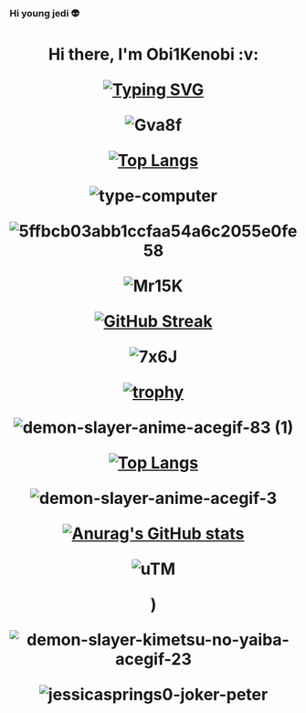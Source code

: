 ### Hi young jedi :alien:
<h1 align="center">Hi there, I'm Obi1Kenobi  :v: 









[![Typing SVG](https://readme-typing-svg.herokuapp.com?color=%2336BCF7&lines=Computer+science+student)](https://git.io/typing-svg)














![Gva8f](https://user-images.githubusercontent.com/115603453/222042154-034e37cb-ee1f-465d-a8ff-50be7d771368.gif)























 









[![Top Langs](https://github-readme-stats.vercel.app/api/top-langs/?username=anuraghazra&layout=compact)](https://github.com/anuraghazra/github-readme-stats)











  
  
 ![type-computer](https://user-images.githubusercontent.com/115603453/197324733-6304c31f-03c9-4973-817d-ddb8445079c8.gif)

  
  
  
  
  
  
  

  ![5ffbcb03abb1ccfaa54a6c2055e0fe58](https://user-images.githubusercontent.com/115603453/197328314-833daafe-6026-430e-87ad-6477766afd11.gif)
  
  
  
  
  

  
  
  
  
  
  
  
  
  

![Mr15K](https://user-images.githubusercontent.com/115603453/222042333-dc99d452-5c65-4732-b24c-a35b74f0aa88.gif)

  
  
  
  
  
  
  
 [![GitHub Streak](https://github-readme-streak-stats.herokuapp.com/?user=DenverCoder1)](https://git.io/streak-stats)
  
  
  
  
  
  
  
  
  
  
  
  
  
  ![7x6J](https://user-images.githubusercontent.com/115603453/197332302-2f8a13d3-0e66-416a-bcb2-aef28f99f14b.gif)

  
  
  
  
  
  
  
  
  
  
  
[![trophy](https://github-profile-trophy.vercel.app/?username=ryo-ma)](https://github.com/ryo-ma/github-profile-trophy)
  
  
  
  
  
  
  
  
  

  
  
 


  
  
  
  
  
  ![demon-slayer-anime-acegif-83 (1)](https://user-images.githubusercontent.com/115603453/222042761-54b97f77-e366-4b44-9bfe-4973189f53d4.gif)

  
  
  
  
[![Top Langs](https://github-readme-stats.vercel.app/api/top-langs/?username=anuraghazra&layout=compact)](https://github.com/anuraghazra/github-readme-stats)

  
  
  
  
  
  
  
  
  
  
  

  
  
  ![demon-slayer-anime-acegif-3](https://user-images.githubusercontent.com/115603453/222042930-8de792b0-b82b-4e63-85f9-0860a341a816.gif)

  
  
  
  
  
  
  
  
  
  
  
  [![Anurag's GitHub stats](https://github-readme-stats.vercel.app/api?username=anuraghazra)](https://github.com/anuraghazra/github-readme-stats)
  
  
  
  
  
  
  
  
  
  
  
  
  
  
  
  
  ![uTM](https://user-images.githubusercontent.com/115603453/197332456-919210b5-fb50-4d83-b228-9b7339d8577f.gif)

  
  
  
  
  
  
  
  
  
  
  
  
  
  
  
  
  
)
  
  
  
  
  
  
  ![demon-slayer-kimetsu-no-yaiba-acegif-23](https://user-images.githubusercontent.com/115603453/222043015-05d86616-6cb3-41ab-b342-e981bace7953.gif)

  
  
  
  
  
  
  
  
  
  
  
  
  
  
  
  
![jessicasprings0-joker-peter](https://user-images.githubusercontent.com/115603453/197424540-0936f6b3-4fb6-4db6-aa06-797dc70f0613.gif)

  
  

  
